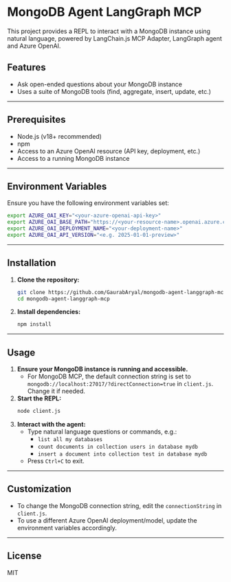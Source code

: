 # MongoDB Agent LangGraph MCP

This project provides a REPL to interact with a MongoDB instance using natural language, powered by LangChain.js MCP Adapter, LangGraph agent and Azure OpenAI.

## Features
- Ask open-ended questions about your MongoDB instance
- Uses a suite of MongoDB tools (find, aggregate, insert, update, etc.)

---

## Prerequisites
- Node.js (v18+ recommended)
- npm
- Access to an Azure OpenAI resource (API key, deployment, etc.)
- Access to a running MongoDB instance

---

## Environment Variables
Ensure you have the following environment variables set:

```sh
export AZURE_OAI_KEY="<your-azure-openai-api-key>"
export AZURE_OAI_BASE_PATH="https://<your-resource-name>.openai.azure.com/"
export AZURE_OAI_DEPLOYMENT_NAME="<your-deployment-name>"
export AZURE_OAI_API_VERSION="<e.g. 2025-01-01-preview>"
```


---

## Installation
1. **Clone the repository:**
   ```sh
   git clone https://github.com/GaurabAryal/mongodb-agent-langgraph-mcp.git
   cd mongodb-agent-langgraph-mcp
   ```
2. **Install dependencies:**
   ```sh
   npm install
   ```

---

## Usage
1. **Ensure your MongoDB instance is running and accessible.**
   - For MongoDB MCP, the default connection string is set to `mongodb://localhost:27017/?directConnection=true` in `client.js`. Change it if needed.
2. **Start the REPL:**
   ```sh
   node client.js
   ```
3. **Interact with the agent:**
   - Type natural language questions or commands, e.g.:
     - `list all my databases`
     - `count documents in collection users in database mydb`
     - `insert a document into collection test in database mydb`
   - Press `Ctrl+C` to exit.

---

## Customization
- To change the MongoDB connection string, edit the `connectionString` in `client.js`.
- To use a different Azure OpenAI deployment/model, update the environment variables accordingly.

---

## License
MIT 